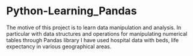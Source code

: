 # Python-Learning_Pandas
The motive of this project is to learn data manipulation and analysis. In particular with data structures and operations for manipulating numerical tables through Pandas library
I have used hospital data with beds, life expectancy in various geographical areas.
